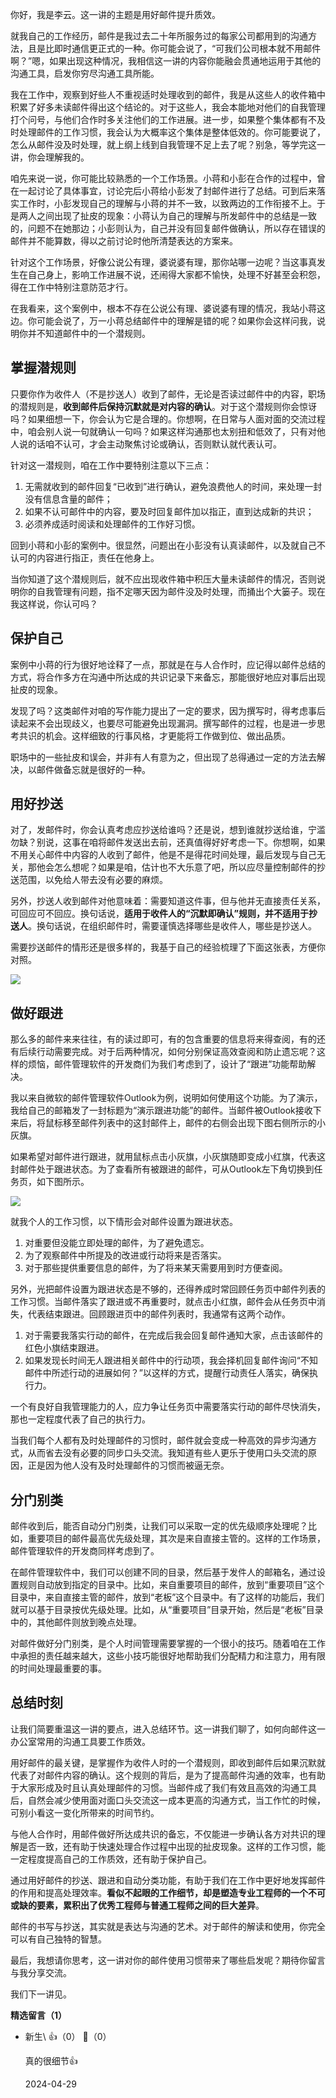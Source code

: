 你好，我是李云。这一讲的主题是用好邮件提升质效。

就我自己的工作经历，邮件是我过去二十年所服务过的每家公司都用到的沟通方法，且是比即时通信更正式的一种。你可能会说了，“可我们公司根本就不用邮件啊？”嗯，如果出现这种情况，我相信这一讲的内容你能融会贯通地运用于其他的沟通工具，启发你穷尽沟通工具所能。

我在工作中，观察到好些人不重视适时处理收到的邮件，我是从这些人的收件箱中积累了好多未读邮件得出这个结论的。对于这些人，我会本能地对他们的自我管理打个问号，与他们合作时多关注他们的工作进展。进一步，如果整个集体都有不及时处理邮件的工作习惯，我会认为大概率这个集体是整体低效的。你可能要说了，怎么从邮件没及时处理，就上纲上线到自我管理不足上去了呢？别急，等学完这一讲，你会理解我的。

咱先来说一说，你可能比较熟悉的一个工作场景。小蒋和小彭在合作的过程中，曾在一起讨论了具体事宜，讨论完后小蒋给小彭发了封邮件进行了总结。可到后来落实工作时，小彭发现自己的理解与小蒋的并不一致，以致两边的工作衔接不上。于是两人之间出现了扯皮的现象：小蒋认为自己的理解与所发邮件中的总结是一致的，问题不在她那边；小彭则认为，自己并没有回复邮件做确认，所以存在错误的邮件并不能算数，得以之前讨论时他所清楚表达的方案来。

针对这个工作场景，好像公说公有理，婆说婆有理，那你站哪一边呢？当这事真发生在自己身上，影响工作进展不说，还闹得大家都不愉快，处理不好甚至会积怨，得在工作中特别注意防范才行。

在我看来，这个案例中，根本不存在公说公有理、婆说婆有理的情况，我站小蒋这边。你可能会说了，万一小蒋总结邮件中的理解是错的呢？如果你会这样问我，说明你并不知道邮件中的一个潜规则。

## 掌握潜规则

只要你作为收件人（不是抄送人）收到了邮件，无论是否读过邮件中的内容，职场的潜规则是，**收到邮件后保持沉默就是对内容的确认**。对于这个潜规则你会惊讶吗？如果细想一下，你会认为它是合理的。你想啊，在日常与人面对面的交流过程中，咱会别人说一句就确认一句吗？如果这样沟通那也太别扭和低效了，只有对他人说的话咱不认可，才会主动聚焦讨论或确认，否则默认就代表认可。

针对这一潜规则，咱在工作中要特别注意以下三点：

1. 无需就收到的邮件回复“已收到”进行确认，避免浪费他人的时间，来处理一封没有信息含量的邮件；
2. 如果不认可邮件中的内容，要及时回复邮件加以指正，直到达成新的共识；
3. 必须养成适时阅读和处理邮件的工作好习惯。

回到小蒋和小彭的案例中。很显然，问题出在小彭没有认真读邮件，以及就自己不认可的内容进行指正，责任在他身上。

当你知道了这个潜规则后，就不应出现收件箱中积压大量未读邮件的情况，否则说明你的自我管理有问题，指不定哪天因为邮件没及时处理，而捅出个大篓子。现在我这样说，你认可吗？

## 保护自己

案例中小蒋的行为很好地诠释了一点，那就是在与人合作时，应记得以邮件总结的方式，将合作多方在沟通中所达成的共识记录下来备忘，那能很好地应对事后出现扯皮的现象。

发现了吗？这类邮件对咱的写作能力提出了一定的要求，因为撰写时，得考虑事后读起来不会出现歧义，也要尽可能避免出现漏洞。撰写邮件的过程，也是进一步思考共识的机会。这样细致的行事风格，才更能将工作做到位、做出品质。

职场中的一些扯皮和误会，并非有人有意为之，但出现了总得通过一定的方法去解决，以邮件做备忘就是很好的一种。

## 用好抄送

对了，发邮件时，你会认真考虑应抄送给谁吗？还是说，想到谁就抄送给谁，宁滥勿缺？别说，这事在咱将邮件发送出去前，还真值得好好考虑一下。你想啊，如果不用关心邮件中内容的人收到了邮件，他是不是得花时间处理，最后发现与自己无关，那他会怎么想呢？如果是咱，估计也不大乐意了吧，所以应尽量控制邮件的抄送范围，以免给人带去没有必要的麻烦。

另外，抄送人收到邮件对他意味着：需要知道这件事，但与他并无直接责任关系，可回应可不回应。换句话说，**适用于收件人的“沉默即确认”规则，并不适用于抄送人**。换句话说，在组织邮件时，需要谨慎选择哪些是收件人，哪些是抄送人。

需要抄送邮件的情形还是很多样的，我基于自己的经验梳理了下面这张表，方便你对照。

![](https://static001.geekbang.org/resource/image/ba/8e/baf1e3408276f5782b259e2db609dc8e.jpg?wh=1892x1054)

## 做好跟进

那么多的邮件来来往往，有的读过即可，有的包含重要的信息将来得查阅，有的还有后续行动需要完成。对于后两种情况，如何分别保证高效查阅和防止遗忘呢？这样的烦恼，邮件管理软件的开发商们为我们考虑到了，设计了“跟进”功能帮助解决。

我以来自微软的邮件管理软件Outlook为例，说明如何使用这个功能。为了演示，我给自己的邮箱发了一封标题为“演示跟进功能”的邮件。当邮件被Outlook接收下来后，将鼠标移至邮件列表中的这封邮件上，邮件的右侧会出现下图右侧所示的小灰旗。

如果希望对邮件进行跟进，就用鼠标点击小灰旗，小灰旗随即变成小红旗，代表这封邮件处于跟进状态。为了查看所有被跟进的邮件，可从Outlook左下角切换到任务页，如下图所示。

![](https://static001.geekbang.org/resource/image/a9/48/a9262aa402cb8fb66c347c50c38b4d48.jpg?wh=1590x920)

就我个人的工作习惯，以下情形会对邮件设置为跟进状态。

1. 对重要但没能立即处理的邮件，为了避免遗忘。
2. 为了观察邮件中所提及的改进或行动将来是否落实。
3. 对于那些提供重要信息的邮件，为了将来某天需要用到时方便查阅。

另外，光把邮件设置为跟进状态是不够的，还得养成时常回顾任务页中邮件列表的工作习惯。当邮件落实了跟进或不再重要时，就点击小红旗，邮件会从任务页中消失，代表结束跟进。回顾跟进页中的邮件列表时，我通常有这两个动作。

1. 对于需要我落实行动的邮件，在完成后我会回复邮件通知大家，点击该邮件的红色小旗结束跟进。
2. 如果发现长时间无人跟进相关邮件中的行动项，我会择机回复邮件询问“不知邮件中所述行动的进展如何？”以这样的方式，提醒行动责任人落实，确保执行力。

一个有良好自我管理能力的人，应力争让任务页中需要落实行动的邮件尽快消失，那也一定程度代表了自己的执行力。

当我们每个人都有及时处理邮件的习惯时，邮件就会变成一种高效的异步沟通方式，从而省去没有必要的同步口头交流。我知道有些人更乐于使用口头交流的原因，正是因为他人没有及时处理邮件的习惯而被逼无奈。

## 分门别类

邮件收到后，能否自动分门别类，让我们可以采取一定的优先级顺序处理呢？比如，重要项目的邮件最高优先级处理，其次是来自直接主管的。这样的工作场景，邮件管理软件的开发商同样考虑到了。

在邮件管理软件中，我们可以创建不同的目录，然后基于发件人的邮箱名，通过设置规则自动放到指定的目录中。比如，来自重要项目的邮件，放到“重要项目”这个目录中，来自直接主管的邮件，放到“老板”这个目录中。有了这样的功能后，我们就可以基于目录按优先级处理。比如，从“重要项目”目录开始，然后是“老板”目录中的，其他邮件则放到晚点处理。

对邮件做好分门别类，是个人时间管理需要掌握的一个很小的技巧。随着咱在工作中承担的责任越来越大，这些小技巧能很好地帮助我们分配精力和注意力，用有限的时间处理最重要的事。

## 总结时刻

让我们简要重温这一讲的要点，进入总结环节。这一讲我们聊了，如何向邮件这一办公室常用的沟通工具要工作质效。

用好邮件的最关键，是掌握作为收件人时的一个潜规则，即收到邮件后如果沉默就代表了对邮件内容的确认。这个规则的背后，是为了提高邮件沟通的效率，也有助于大家形成及时且认真处理邮件的习惯。当邮件成了我们有效且高效的沟通工具后，自然会减少使用面对面口头交流这一成本更高的沟通方式，当工作忙的时候，可别小看这一变化所带来的时间节约。

与他人合作时，用邮件做好所达成共识的备忘，不仅能进一步确认各方对共识的理解是否一致，还有助于快速处理合作过程中出现的扯皮现象。这样的工作习惯，能一定程度提高自己的工作质效，还有助于保护自己。

通过用好邮件的抄送、跟进和自动分类功能，有助于我们在工作中更好地发挥邮件的作用和提高处理效率。**看似不起眼的工作细节，却是塑造专业工程师的一个不可或缺的要素，累积出了优秀工程师与普通工程师之间的巨大差异**。

邮件的书写与抄送，其实就是表达与沟通的艺术。对于邮件的解读和使用，你完全可以有自己独特的智慧。

最后，我想请你思考，这一讲对你的邮件使用习惯带来了哪些启发呢？期待你留言与我分享交流。

我们下一讲见。
<div><strong>精选留言（1）</strong></div><ul>
<li><span>新生\</span> 👍（0） 💬（0）<p>真的很细节👍</p>2024-04-29</li><br/>
</ul>
